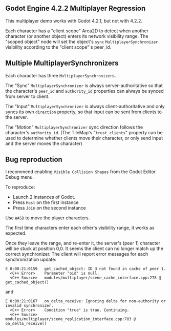 ## Godot Engine 4.2.2 Multiplayer Regression

This multiplayer demo works with Godot 4.2.1, but not with 4.2.2.

Each character has a "client scope" Area2D to detect when another character (or another object) enters its network visibility range.
The "scoped object" node will set the object's `sync` `MultiplayerSynchronizer` visibility according to the "client scope"'s peer_id.


## Multiple MultiplayerSynchronizers

Each character has three `MultiplayerSynchronizer`s.

The "Sync" `MultiplayerSynchronizer` is always server-authoritative so that the character's `peer_id` and `authority_id` properties can always be synced from server to client.

The "Input" `MultiplayerSynchronizer` is always client-authoritative and only syncs its own `direction` property, so that input can be sent from clients to the server.

The "Motion" `MultiplayerSynchronizer` sync direction follows the character's `authority_id`.
(The TileMap's "`trust_clients`" property can be used to determine whether clients move their character, or only send input and the server moves the character)


## Bug reproduction

I recommend enabling `Visible Collision Shapes` from the Godot Editor Debug menu.

To reproduce:

- Launch 2 instances of Godot.
- Press `Host` on the first instance
- Press `Join` on the second instance

Use `WASD` to move the player characters.

The first time characters enter each other's visibility range, it works as expected.

Once they leave the range, and re-enter it, the server's (peer 1) character will be stuck at position 0,0.
It seems the client can no longer match up the correct synchronizer.
The client will report error messages for each synchronization update:

```
E 0:00:21:0159   get_cached_object: ID 3 not found in cache of peer 1.
  <C++ Error>    Parameter "oid" is null.
  <C++ Source>   modules/multiplayer/scene_cache_interface.cpp:278 @ get_cached_object()
```

and

```
E 0:00:21:0167   on_delta_receive: Ignoring delta for non-authority or invalid synchronizer.
  <C++ Error>    Condition "true" is true. Continuing.
  <C++ Source>   modules/multiplayer/scene_replication_interface.cpp:783 @ on_delta_receive()
```